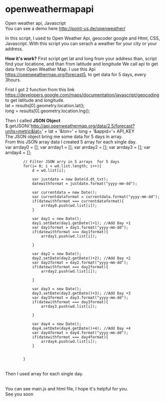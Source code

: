 # openweathermapapi
Open weather api, Javascript<br>
You can see a demo here http://point-us.de/openweather/

In this script, I used to Open Weather Api, geocoder google and Html, CSS, Javascript.
With this script you can serach a weather for your city or your address. 

<strong>How it's work?</strong>
First script get lat and long from your address than, script find your locatione, and than from latitude and longitude  We call api to get data from Open Weather Map.
I use this Api https://openweathermap.org/forecast5, to get data for 5 days, every 3hours.

Frist I got 2 function from this link https://developers.google.com/maps/documentation/javascript/geocoding to get latitude and longitude.
<br>lat  = results[0].geometry.location.lat();
<br> long = results[0].geometry.location.lng();
 
Then I called <strong>JSON Object</strong>
</br> $.getJSON('http://api.openweathermap.org/data/2.5/forecast?units=metric&lat=' + lat + '&lon=' + long + '&appid='+ API_KEY
</br> The JSON object bring me some data for 5 days in array.
</br> From this JSON array data I created 5 array for each single day.
</br>
    var arrday0 = [];
		    var arrday1 = [];
		    var arrday2 = [];
		    var arrday3 = [];
		    var arrday4 = [];

		    // Filter JSON arry in 5 arrays  for 5 days
		    for(i= 0; i < wd.list.length; i++){
		    	d = wd.list[i];

		    	var justdate = new Date(d.dt_txt);
		    	datewithformat = justdate.format("yyyy-mm-dd");

		    	var currentdata = new Date();
		    	var currentdataformat = currentdata.format("yyyy-mm-dd");
		    	if(datewithformat === currentdataformat){
		     		arrday0.push(wd.list[i]);
		    	}

		    	var day1 = new Date();
		    	day1.setDate(day1.getDate()+1); //Add Day +1
		    	var day1format = day1.format("yyyy-mm-dd");
		        if(datewithformat === day1format){
		     		arrday1.push(wd.list[i]);
		     		
		    	}

		        var day2 = new Date();
		    	day2.setDate(day2.getDate()+2); //Add Day +2
		    	var day2format = day2.format("yyyy-mm-dd");
		        if(datewithformat === day2format){
		     		arrday2.push(wd.list[i]);
		     		
		    	}

		    	var day3 = new Date();
		    	day3.setDate(day3.getDate()+3); //Add Day +3
		    	var day3format = day3.format("yyyy-mm-dd");
		        if(datewithformat === day3format){
		     		arrday3.push(wd.list[i]);
		     		
		    	}

                var day4 = new Date();
		    	day4.setDate(day4.getDate()+4); //Add Day +4
		    	var day4format = day4.format("yyyy-mm-dd");
		        if(datewithformat === day4format){
		     		arrday4.push(wd.list[i]);
		    	}


		    }
</br>
Then I used array for each single day.

<br>You can see main.js and html file, I hope it's helpful for you.
<br>See you soon

